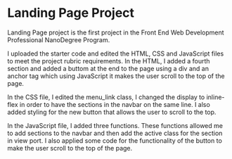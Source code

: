 # Landing Page Project

Landing Page project is the first project in the Front End Web Development Professional NanoDegree Program.

I uploaded the starter code and edited the HTML, CSS and JavaScript files to meet the project rubric requirements.
In the HTML, I added a fourth section and added a buttom at the end to the page using a div and an anchor tag which using JavaScript it makes the user scroll to the top of the page.

In the CSS file, I edited the menu_link class, I changed the display to inline-flex in order to have the sections in the navbar on the same line. I also added styling for the new button that allows the user to scroll to the top.

In the JavaScript file, I added three functions. These functions allowed me to add sections to the navbar and then add the active class for the section in view port. I also applied some code for the functionality of the button to make the user scroll to the top of the page.
